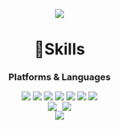 <div align="center">
<img src="https://capsule-render.vercel.app/api?type=Venom&color=C4DEFF&height=200&section=header&text=Dev-xong👋&fontSize=40&fontColor=FFFFFF&fontAlign=50&stroke=E0E0E0&textBg=false" />
  
# 💪Skills

### Platforms & Languages

<img src="https://img.shields.io/badge/Java-007396.svg?&style=for-the-badge&logo=Java&logoColor=white" />
<img src="https://img.shields.io/badge/JavaScript-F7DF1E.svg?&style=for-the-badge&logo=JavaScript&logoColor=white" />
<img src="https://img.shields.io/badge/oracle-F80000.svg?&style=for-the-badge&logo=oracle&logoColor=white" />
<img src="https://img.shields.io/badge/spring-6DB33F.svg?&style=for-the-badge&logo=spring&logoColor=white" />
<img src="https://img.shields.io/badge/springboot-6DB33F.svg?&style=for-the-badge&logo=springboot&logoColor=white" />
<img src="https://img.shields.io/badge/macos-000000.svg?&style=for-the-badge&logo=macos&logoColor=white" />
<img src="https://img.shields.io/badge/mysql-4479A1.svg?&style=for-the-badge&logo=mysql&logoColor=white" />
</div>
<div align="center" style="display: flex; justify-content: center; gap: 10px;">
    <img src="https://github-readme-stats.vercel.app/api?username=dev-xong&show_icons=true&bg_color=00000000" />
    <img src="https://github-readme-stats.vercel.app/api/top-langs/?username=dev-xong&layout=compact&color=00000000" />
</div>
<div align="center">
  <a href="https://solved.ac/dev_xong"> <img src="http://mazassumnida.wtf/api/generate_badge?boj=dev_xong" /></a>
</div>
